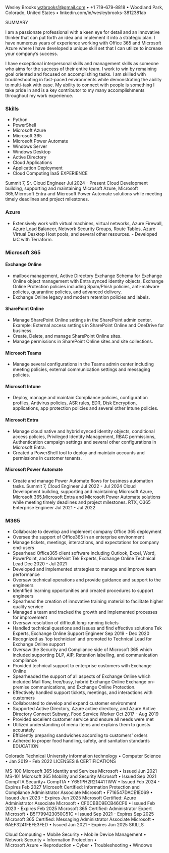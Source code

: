 Wesley Brooks
wzbrooks1@gmail.com  •  +1 719-679-8818  •  Woodland Park, Colorado, United States  •   linkedin.com/in/wesleybrooks-3812381ab
 
SUMMARY
 
I am a passionate professional with a keen eye for detail and an innovative thinker that can put forth an idea and implement it into a strategic plan. I have numerous years of experience working with Office 365 and Microsoft Azure where I have developed a unique skill set that I can utilize to increase your company’s success.
 
I have exceptional interpersonal skills and management skills as someone who aims for the success of their entire team. I work to win by remaining goal oriented and focused on accomplishing tasks. I am skilled with troubleshooting in fast-paced environments while demonstrating the ability to multi-task with ease. My ability to connect with people is something I take pride in and is a key contributor to my many accomplishments throughout my work experience.
 
### Skills
-	Python
-	PowerShell
-	Microsoft Azure
-	Microsoft 365
-	Microsoft Power Automate
-	Windows Server
-	Windows Desktop
-	Active Directory
-	Cloud Applications
-	Application Deployment
-	Cloud Computing IaaS
EXPERIENCE
 
Summit 7, Sr. Cloud Engineer
Jul 2024 - Present
Cloud Development building, supporting and maintaining Microsoft Azure, Microsoft 365,Microsoft Entra and Microsoft Power Automate solutions while meeting timely deadlines and project milestones.
 
### Azure
-	Extensively work with virtual machines, virtual networks, Azure Firewall, Azure Load Balancer, Network Security Groups, Route Tables, Azure Virtual Desktop Host pools, and several other resources. - Developed IaC with Terraform.
 
### Microsoft 365
#### Exchange Online
-	mailbox management, Active Directory Exchange Schema for Exchange Online object management with Entra synced identity objects, Exchange Online Protection policies including Spam/Phish policies, anti-malware policies, quarantine policies, and advanced delivery.
-	Exchange Online legacy and modern retention policies and labels.
#### SharePoint Online
-	Manage SharePoint Online settings in the SharePoint admin center. Example: External access settings in SharePoint Online and OneDrive for business.
-	Create, Delete, and manage SharePoint Online sites.
-	Manage permissions in SharePoint Online sites and site collections.
#### Microsoft Teams
-	Manage several configurations in the Teams admin center including meeting policies, external communication settings and messaging policies.
#### Microsoft Intune
-	Deploy, manage and maintain Compliance policies, configuration profiles, Antivirus policies, ASR rules, EDR, Disk Encryption, applications, app protection policies and several other Intune policies.
#### Microsoft Entra
-	Manage cloud native and hybrid synced identity objects, conditional access policies, Privileged Identity Management, RBAC permissions, Authentication campaign settings and several other configurations in Microsoft Entra.
-	Created a PowerShell tool to deploy and maintain accounts and permissions in customer tenants.
#### Microsoft Power Automate
-	Create and manage Power Automate flows for business automation tasks.
Summit 7, Cloud Engineer
Jul 2022 - Jul 2024
Cloud Development building, supporting and maintaining Microsoft Azure, Microsoft 365,Microsoft Entra and Microsoft Power Automate solutions while meeting timely deadlines and project milestones.
RTX, O365 Enterprise Engineer
Jul 2021 - Jul 2022
### M365
-	Collaborate to develop and implement company Office 365 deployment
-	Oversee the support of Office365 in an enterprise environment
-	Manage tickets, meetings, interactions, and expectations for company end-users
-	Spearhead Office365 client software including Outlook, Excel, Word, PowerPoint, and SharePoint
Tek Experts, Exchange Online Technical Lead
Dec 2020 - Jul 2021
-	Developed and implemented strategies to manage and improve team performance
-	Oversaw technical operations and provide guidance and support to the engineers
-	Identified learning opportunities and created procedures to support engineers
-	Spearhead the creation of innovative training material to facilitate higher quality service
-	Managed a team and tracked the growth and implemented processes for improvement
-	Oversaw resolution of difficult long-running tickets
-	Handled technical questions and issues and find effective solutions
Tek Experts, Exchange Online Support Engineer
Sep 2019 - Dec 2020
-	Recognized as ‘top technician’ and promoted to Technical Lead for Exchange Online support
-	Oversaw the Security and Compliance side of Microsoft 365 which included supporting DLP, AIP, Retention labelling, and communication compliance
-	Provided technical support to enterprise customers with Exchange Online
-	Spearheaded the support of all aspects of Exchange Online which included Mail flow, free/busy, hybrid Exchange Online Exchange on-premise communications, and Exchange Online Protection.
-	Effectively handled support tickets, meetings, and interactions with customers
-	Collaborated to develop and expand customer environment
-	Supported Active Directory, Azure active directory, and Azure Active Directory Connect
Subway, Food Service Worker
Oct 2017 - Aug 2019
-	Provided excellent customer service and ensure all needs were met
-	Utilized understanding of menu items and explains them to guests accurately
-	Efficiently preparing sandwiches according to customers' orders
-	Adhered to proper food handling, safety, and sanitation standards
EDUCATION
 
Colorado Technical University
information technology  •  Computer Science   •  Jan 2019 - Feb 2022
LICENSES & CERTIFICATIONS
 
MS-100 Microsoft 365 Identity and Services Microsoft  •   Issued Jun 2021
MS-101 Microsoft 365 Mobility and Security Microsoft  •   Issued Sep 2021
CompTIA Security+
CompTIA  •   Y651PH2R21441TWW  •   Issued Feb 2024 - Expires Feb 2027
Microsoft Certified: Information Protection and Compliance Administrator Associate
Microsoft  •   F716547DACE1E069  •   Issued Jun 2023 - Expires Jun 2025
Microsoft Certified: Azure Administrator Associate
Microsoft  •   CF0CBBD9ECB46CF6  •   Issued Feb 2023 - Expires Feb 2025
Microsoft 365 Certified: Administrator Expert
Microsoft  •   B5F799423050C51C  •   Issued Sep 2021 - Expires Sep 2025
Microsoft 365 Certified: Messaging Administrator Associate
Microsoft  •   6AEF3241FEFE3FED  •   Issued Jun 2021 - Expires Jun 2025
SKILLS
 
Cloud Computing   •   Mobile Security   •   Mobile Device Management   •   Network Security   •   Information Protection   •  
Microsoft Azure   •   Reproduction   •   Cyber   •   Troubleshooting   •   Windows
